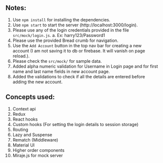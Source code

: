 ## Notes:
1. Use `npm install` for installing the dependencies.
2. Use `npm start` to start the server (http://localhost:3000/login).
3. Please use any of the login credentials provided in the file `src/mock/login.js`.
    a. Ex: harry123/Password1
4. Please use the provided Bread crumb for navigation.
5. Use the `Add Account` button in the top nav bar for creating a new account (I am not saving it to db or firebase. It will vanish on page reload.). 
6. Please check the `src/mock/` for sample data.
7. Added alpha numeric validation for Username in Login page and for first name and last name fields in new account page.
8. Added the validations to check if all the details are entered before adding the new account.

## Concepts used:
1. Context api
2. Redux
3. React hooks
4. Custom hooks (For setting the login details to session storage)
5. Routing
6. Lazy and Suspense
7. Rematch (Middleware)
8. Material UI
9. Higher order components
10. Miraje.js for mock server
